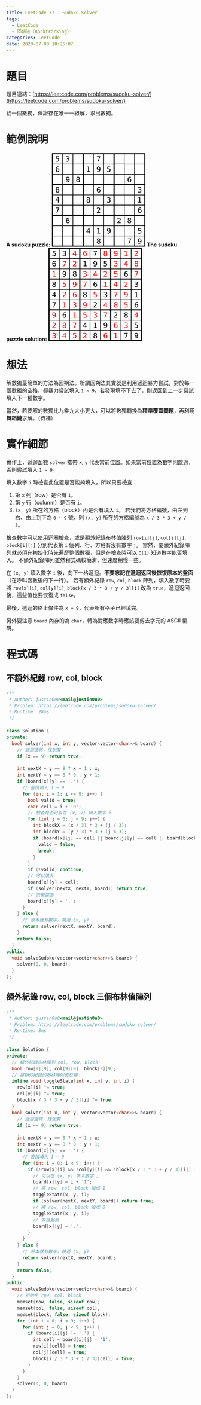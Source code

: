 ```yaml
---
title: LeetCode 37 - Sudoku Solver
tags:
  - LeetCode
  - 回朔法（Backtracking）
categories: LeetCode
date: 2020-07-08 10:25:07
---
```


# 題目
題目連結：[https://leetcode.com/problems/sudoku-solver/](https://leetcode.com/problems/sudoku-solver/)

給一個數獨，保證存在唯一一組解，求出數獨。

# 範例說明

**A sudoku puzzle:**
![](/assets/LeetCode-Sudoku-Solver/sudoku-solver-start.png)
**The sudoku puzzle solution:**
![](/assets/LeetCode-Sudoku-Solver/sudoku-solver-end.png)

<!-- More -->

# 想法

解數獨最簡單的方法為回朔法。所謂回朔法其實就是利用遞迴暴力嘗試，對於每一個數獨的空格，都暴力嘗試填入 `1 ~ 9`。若發現填不下去了，則返回到上一步嘗試填入下一種數字。

當然，若要解的數獨比九乘九大小更大，可以將數獨轉換為**精準覆蓋問題**，再利用**舞蹈鏈**求解。（待補）

# 實作細節

實作上，遞迴函數 `solver` 攜帶 `x`, `y` 代表當前位置。如果當前位置為數字則跳過，否則嘗試填入 `1 ~ 9`。

填入數字 `i` 時檢查此位置是否能夠填入，所以只要檢查：
1. 第 `x` 列（row）是否有 `i`。
2. 第 `y` 行（column）是否有 `i`。
3. `(x, y)` 所在的方格（block）內是否有填入 `i`。
   若我們將方格編號，由左到右、由上到下為 `0 ~ 9` 號，則 `(x, y)` 所在的方格編號為 `x / 3 * 3 + y / 3`。

檢查數字可以使用迴圈檢查，或是額外紀錄布林值陣列 `row[i][j]`, `col[i][j]`, `block[i][j]` 分別代表第 `i` 個列、行、方格有沒有數字 `j`。
當然，要額外紀錄陣列就必須在初始化時先遍歷整個數獨，但是在檢查時可以 `O(1)` 知道數字能否填入。
不額外紀錄陣列雖然程式碼較簡潔，但速度稍慢一些。

在 `(x, y)` 填入數字 `i` 後，向下一格遞迴。**不要忘記在遞迴返回後恢復原本的盤面**（在呼叫函數後的下一行）。
若有額外紀錄 `row`, `col`, `block` 陣列，填入數字時要將 `row[x][i]`, `col[y][i]`, `block[x / 3 * 3 + y / 3][i]` 改為 `true`，遞迴返回後，這些值也要恢復成 `false`。

最後，遞迴的終止條件為 `x = 9`，代表所有格子已經填完。

另外要注意 `board` 內存的為 `char`，轉為對應數字時應該要剪去字元的 ASCII 編碼。

# 程式碼

## 不額外紀錄 row, col, block
```cpp
/**
 * Author: justin0u0<mail@justin0u0>
 * Problem: https://leetcode.com/problems/sudoku-solver/
 * Runtime: 28ms
 */

class Solution {
private:
  bool solver(int x, int y, vector<vector<char>>& board) {
    // 遞迴邊界，找到解
    if (x == 9) return true;

    int nextX = y == 8 ? x + 1 : x;
    int nextY = y == 8 ? 0 : y + 1;
    if (board[x][y] == '.') {
      // 嘗試填入 1 ~ 9
      for (int i = 1; i <= 9; i++) {
        bool valid = true;
        char cell = i + '0';
        // 檢查是否可以在 (x, y) 填入數字 i
        for (int j = 0; j < 9; j++) {
          int blockX = (x / 3) * 3 + (j / 3);
          int blockY = (y / 3) * 3 + (j % 3);
          if (board[x][j] == cell || board[j][y] == cell || board[blockX][blockY] == cell) {
            valid = false;
            break;
          }
        }
        if (!valid) continue;
        // 可以填入
        board[x][y] = cell;
        if (solver(nextX, nextY, board)) return true;
        // 恢復盤面
        board[x][y] = '.';
      }
    } else {
      // 原本就有數字，跳過 (x, y)
      return solver(nextX, nextY, board);
    }
    return false;
  }
public:
  void solveSudoku(vector<vector<char>>& board) {
    solver(0, 0, board);
  }
};

```

## 額外紀錄 row, col, block 三個布林值陣列
```cpp
/**
 * Author: justin0u0<mail@justin0u0>
 * Problem: https://leetcode.com/problems/sudoku-solver/
 * Runtime: 8ms
 */

class Solution {
private:
  // 額外紀錄布林陣列 col, row, block
  bool row[9][9], col[9][9], block[9][9];
  // 將額外紀錄的布林陣列值反轉
  inline void toggleState(int x, int y, int i) {
    row[x][i] ^= true;
    col[y][i] ^= true;
    block[x / 3 * 3 + y / 3][i] ^= true;
  }
  bool solver(int x, int y, vector<vector<char>>& board) {
    // 遞迴邊界，找到解
    if (x == 9) return true;

    int nextX = y == 8 ? x + 1 : x;
    int nextY = y == 8 ? 0 : y + 1;
    if (board[x][y] == '.') {
      // 嘗試填入 1 ~ 9
      for (int i = 0; i < 9; i++) {
        if (!row[x][i] && !col[y][i] && !block[x / 3 * 3 + y / 3][i]) {
          // 可以在 (x, y) 填入數字 i
          board[x][y] = i + '1';
          // 將 row, col, block 設成 1
          toggleState(x, y, i);
          if (solver(nextX, nextY, board)) return true;
          // 將 row, col, block 設成 0
          toggleState(x, y, i);
          // 恢復盤面
          board[x][y] = '.';
        }
      }
    } else {
      // 原本就有數字，跳過 (x, y)
      return solver(nextX, nextY, board);
    }
    return false;
  }
public:
  void solveSudoku(vector<vector<char>>& board) {
    // 初始化 row, col, block
    memset(row, false, sizeof row);
    memset(col, false, sizeof col);
    memset(block, false, sizeof block);
    for (int i = 0; i < 9; i++) {
      for (int j = 0; j < 9; j++) {
        if (board[i][j] != '.') {
          int cell = board[i][j] - '1';
          row[i][cell] = true;
          col[j][cell] = true;
          block[i / 3 * 3 + j / 3][cell] = true;
        }
      }
    }
    solver(0, 0, board);
  }
};

```
